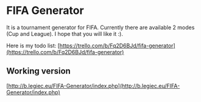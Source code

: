 # FIFA Generator
It is a tournament generator for FIFA. Currently there are available 2 modes (Cup and League). I hope that you will like it :).

Here is my todo list: [https://trello.com/b/Fq2D6BJd/fifa-generator](https://trello.com/b/Fq2D6BJd/fifa-generator)

## Working version
[http://b.legiec.eu/FIFA-Generator/index.php](http://b.legiec.eu/FIFA-Generator/index.php)

